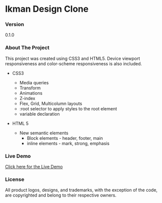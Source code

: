 # Ikman Design Clone

### Version
0.1.0

### About The Project
This project was created using CSS3 and HTML5. Device viewport responsiveness and color-scheme responsiveness is also included.
- CSS3
  - Media queries
  - Transform
  - Animations
  - Z-index
  - Flex, Grid, Multicolumn layouts
  - :root selector to apply styles to the root element
  - variable declaration

- HTML 5
  - New semantic elements
     - Block elements - header, footer, main
     - inline elements - mark, strong, emphasis

### Live Demo
[Click here for the Live Demo](https://tharindu152.github.io/ikman-design-clone/)

### License
All product logos, designs, and trademarks, with the exception of the code, are copyrighted and belong to their respective owners. 
